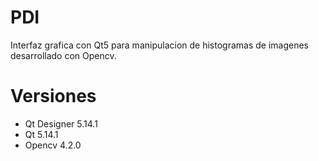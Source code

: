 # PDI
Interfaz grafica con Qt5 para manipulacion de histogramas de imagenes desarrollado con Opencv.

# Versiones
- Qt Designer 5.14.1
- Qt 5.14.1
- Opencv 4.2.0
